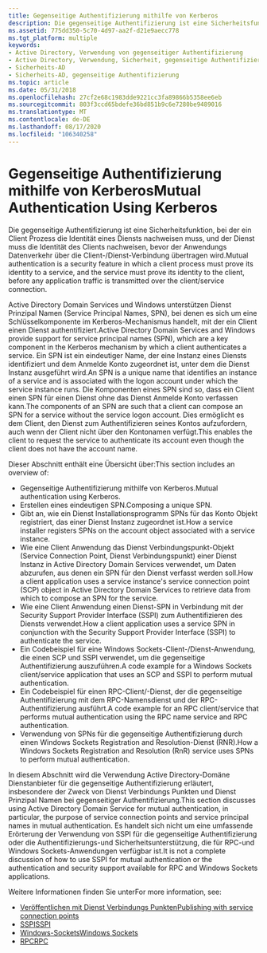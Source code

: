 ```yaml
---
title: Gegenseitige Authentifizierung mithilfe von Kerberos
description: Die gegenseitige Authentifizierung ist eine Sicherheitsfunktion, bei der ein Client Prozess die Identität eines Diensts nachweisen muss, und der Dienst muss die Identität des Clients nachweisen, bevor der Anwendungs Datenverkehr über die Client-/Dienst-Verbindung übertragen wird.
ms.assetid: 775dd350-5c70-4d97-aa2f-d21e9aecc778
ms.tgt_platform: multiple
keywords:
- Active Directory, Verwendung von gegenseitiger Authentifizierung
- Active Directory, Verwendung, Sicherheit, gegenseitige Authentifizierung
- Sicherheits-AD
- Sicherheits-AD, gegenseitige Authentifizierung
ms.topic: article
ms.date: 05/31/2018
ms.openlocfilehash: 27cf2e68c1983dde9221cc3fa89866b5358ee6eb
ms.sourcegitcommit: 803f3ccd65bdefe36bd851b9c6e7280be9489016
ms.translationtype: MT
ms.contentlocale: de-DE
ms.lasthandoff: 08/17/2020
ms.locfileid: "106340258"
---
```

# <a name="mutual-authentication-using-kerberos"></a><span data-ttu-id="253b8-107">Gegenseitige Authentifizierung mithilfe von Kerberos</span><span class="sxs-lookup"><span data-stu-id="253b8-107">Mutual Authentication Using Kerberos</span></span>

<span data-ttu-id="253b8-108">Die gegenseitige Authentifizierung ist eine Sicherheitsfunktion, bei der ein Client Prozess die Identität eines Diensts nachweisen muss, und der Dienst muss die Identität des Clients nachweisen, bevor der Anwendungs Datenverkehr über die Client-/Dienst-Verbindung übertragen wird.</span><span class="sxs-lookup"><span data-stu-id="253b8-108">Mutual authentication is a security feature in which a client process must prove its identity to a service, and the service must prove its identity to the client, before any application traffic is transmitted over the client/service connection.</span></span>

<span data-ttu-id="253b8-109">Active Directory Domain Services und Windows unterstützen Dienst Prinzipal Namen (Service Principal Names, SPN), bei denen es sich um eine Schlüsselkomponente im Kerberos-Mechanismus handelt, mit der ein Client einen Dienst authentifiziert.</span><span class="sxs-lookup"><span data-stu-id="253b8-109">Active Directory Domain Services and Windows provide support for service principal names (SPN), which are a key component in the Kerberos mechanism by which a client authenticates a service.</span></span> <span data-ttu-id="253b8-110">Ein SPN ist ein eindeutiger Name, der eine Instanz eines Diensts identifiziert und dem Anmelde Konto zugeordnet ist, unter dem die Dienst Instanz ausgeführt wird.</span><span class="sxs-lookup"><span data-stu-id="253b8-110">An SPN is a unique name that identifies an instance of a service and is associated with the logon account under which the service instance runs.</span></span> <span data-ttu-id="253b8-111">Die Komponenten eines SPN sind so, dass ein Client einen SPN für einen Dienst ohne das Dienst Anmelde Konto verfassen kann.</span><span class="sxs-lookup"><span data-stu-id="253b8-111">The components of an SPN are such that a client can compose an SPN for a service without the service logon account.</span></span> <span data-ttu-id="253b8-112">Dies ermöglicht es dem Client, den Dienst zum Authentifizieren seines Kontos aufzufordern, auch wenn der Client nicht über den Kontonamen verfügt.</span><span class="sxs-lookup"><span data-stu-id="253b8-112">This enables the client to request the service to authenticate its account even though the client does not have the account name.</span></span>

<span data-ttu-id="253b8-113">Dieser Abschnitt enthält eine Übersicht über:</span><span class="sxs-lookup"><span data-stu-id="253b8-113">This section includes an overview of:</span></span>

-   <span data-ttu-id="253b8-114">Gegenseitige Authentifizierung mithilfe von Kerberos.</span><span class="sxs-lookup"><span data-stu-id="253b8-114">Mutual authentication using Kerberos.</span></span>
-   <span data-ttu-id="253b8-115">Erstellen eines eindeutigen SPN.</span><span class="sxs-lookup"><span data-stu-id="253b8-115">Composing a unique SPN.</span></span>
-   <span data-ttu-id="253b8-116">Gibt an, wie ein Dienst Installationsprogramm SPNs für das Konto Objekt registriert, das einer Dienst Instanz zugeordnet ist.</span><span class="sxs-lookup"><span data-stu-id="253b8-116">How a service installer registers SPNs on the account object associated with a service instance.</span></span>
-   <span data-ttu-id="253b8-117">Wie eine Client Anwendung das Dienst Verbindungspunkt-Objekt (Service Connection Point, Dienst Verbindungspunkt) einer Dienst Instanz in Active Directory Domain Services verwendet, um Daten abzurufen, aus denen ein SPN für den Dienst verfasst werden soll.</span><span class="sxs-lookup"><span data-stu-id="253b8-117">How a client application uses a service instance's service connection point (SCP) object in Active Directory Domain Services to retrieve data from which to compose an SPN for the service.</span></span>
-   <span data-ttu-id="253b8-118">Wie eine Client Anwendung einen Dienst-SPN in Verbindung mit der Security Support Provider Interface (SSPI) zum Authentifizieren des Diensts verwendet.</span><span class="sxs-lookup"><span data-stu-id="253b8-118">How a client application uses a service SPN in conjunction with the Security Support Provider Interface (SSPI) to authenticate the service.</span></span>
-   <span data-ttu-id="253b8-119">Ein Codebeispiel für eine Windows Sockets-Client-/Dienst-Anwendung, die einen SCP und SSPI verwendet, um die gegenseitige Authentifizierung auszuführen.</span><span class="sxs-lookup"><span data-stu-id="253b8-119">A code example for a Windows Sockets client/service application that uses an SCP and SSPI to perform mutual authentication.</span></span>
-   <span data-ttu-id="253b8-120">Ein Codebeispiel für einen RPC-Client/-Dienst, der die gegenseitige Authentifizierung mit dem RPC-Namensdienst und der RPC-Authentifizierung ausführt.</span><span class="sxs-lookup"><span data-stu-id="253b8-120">A code example for an RPC client/service that performs mutual authentication using the RPC name service and RPC authentication.</span></span>
-   <span data-ttu-id="253b8-121">Verwendung von SPNs für die gegenseitige Authentifizierung durch einen Windows Sockets Registration and Resolution-Dienst (RNR).</span><span class="sxs-lookup"><span data-stu-id="253b8-121">How a Windows Sockets Registration and Resolution (RnR) service uses SPNs to perform mutual authentication.</span></span>

<span data-ttu-id="253b8-122">In diesem Abschnitt wird die Verwendung Active Directory-Domäne Dienstanbieter für die gegenseitige Authentifizierung erläutert, insbesondere der Zweck von Dienst Verbindungs Punkten und Dienst Prinzipal Namen bei gegenseitiger Authentifizierung.</span><span class="sxs-lookup"><span data-stu-id="253b8-122">This section discusses using Active Directory Domain Service for mutual authentication, in particular, the purpose of service connection points and service principal names in mutual authentication.</span></span> <span data-ttu-id="253b8-123">Es handelt sich nicht um eine umfassende Erörterung der Verwendung von SSPI für die gegenseitige Authentifizierung oder die Authentifizierungs-und Sicherheitsunterstützung, die für RPC-und Windows Sockets-Anwendungen verfügbar ist.</span><span class="sxs-lookup"><span data-stu-id="253b8-123">It is not a complete discussion of how to use SSPI for mutual authentication or the authentication and security support available for RPC and Windows Sockets applications.</span></span>

<span data-ttu-id="253b8-124">Weitere Informationen finden Sie unter</span><span class="sxs-lookup"><span data-stu-id="253b8-124">For more information, see:</span></span>

-   [<span data-ttu-id="253b8-125">Veröffentlichen mit Dienst Verbindungs Punkten</span><span class="sxs-lookup"><span data-stu-id="253b8-125">Publishing with service connection points</span></span>](publishing-with-service-connection-points.md)
-   [<span data-ttu-id="253b8-126">SSPI</span><span class="sxs-lookup"><span data-stu-id="253b8-126">SSPI</span></span>](/windows/desktop/SecAuthN/sspi)
-   [<span data-ttu-id="253b8-127">Windows-Sockets</span><span class="sxs-lookup"><span data-stu-id="253b8-127">Windows Sockets</span></span>](/windows/desktop/WinSock/windows-sockets-start-page-2)
-   [<span data-ttu-id="253b8-128">RPC</span><span class="sxs-lookup"><span data-stu-id="253b8-128">RPC</span></span>](/windows/desktop/Rpc/rpc-start-page)

 

 